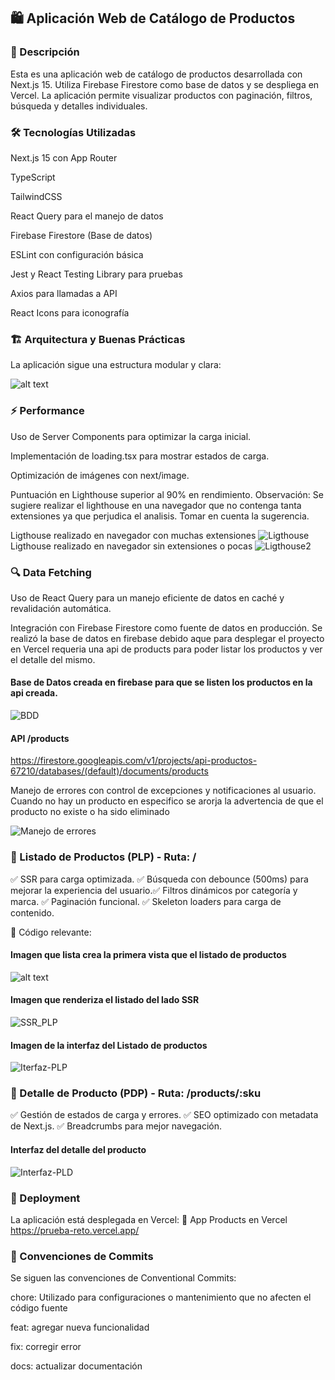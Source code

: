 ## 🛍️ Aplicación Web de Catálogo de Productos

### 📌 Descripción

Esta es una aplicación web de catálogo de productos desarrollada con Next.js 15. Utiliza Firebase Firestore como base de datos y se despliega en Vercel. La aplicación permite visualizar productos con paginación, filtros, búsqueda y detalles individuales.

### 🛠️ Tecnologías Utilizadas

Next.js 15 con App Router

TypeScript

TailwindCSS

React Query para el manejo de datos

Firebase Firestore (Base de datos)

ESLint con configuración básica

Jest y React Testing Library para pruebas

Axios para llamadas a API

React Icons para iconografía

### 🏗️ Arquitectura y Buenas Prácticas

La aplicación sigue una estructura modular y clara:

![alt text](image.png)

### ⚡ Performance

Uso de Server Components para optimizar la carga inicial.

Implementación de loading.tsx para mostrar estados de carga.

Optimización de imágenes con next/image.

Puntuación en Lighthouse superior al 90% en rendimiento.
Observación: Se sugiere realizar el lighthouse en una navegador que no contenga tanta extensiones ya que perjudica el analisis. Tomar en cuenta la sugerencia.

Ligthouse realizado en navegador con muchas extensiones
![Ligthouse](image-1.png)
Ligthouse realizado en navegador sin extensiones o pocas
![Ligthouse2](image-2.png)


### 🔍 Data Fetching

Uso de React Query para un manejo eficiente de datos en caché y revalidación automática.

Integración con Firebase Firestore como fuente de datos en producción. Se realizó la base de datos en firebase debido aque para desplegar el proyecto en Vercel requeria una api de products para poder listar los productos y ver el detalle del mismo.

#### Base de Datos creada en firebase para que se listen los productos en la api creada.

![BDD](image-3.png)

#### API /products
https://firestore.googleapis.com/v1/projects/api-productos-67210/databases/(default)/documents/products


Manejo de errores con control de excepciones y notificaciones al usuario. Cuando no hay un producto en especifico se arorja la advertencia de que el producto no existe o ha sido eliminado

![Manejo de errores](image-4.png)

### 📌 Listado de Productos (PLP) - Ruta: /

✅ SSR para carga optimizada.
✅ Búsqueda con debounce (500ms) para mejorar la experiencia del usuario.✅ Filtros dinámicos por categoría y marca.
✅ Paginación funcional.
✅ Skeleton loaders para carga de contenido.

🔎 Código relevante:

#### Imagen que lista crea la primera vista que el listado de productos

![alt text](image-5.png)

#### Imagen que renderiza el listado del lado SSR

![SSR_PLP](image-7.png)

#### Imagen de la interfaz del Listado de productos 

![Iterfaz-PLP](image-8.png)

### 📌 Detalle de Producto (PDP) - Ruta: /products/:sku

✅ Gestión de estados de carga y errores.
✅ SEO optimizado con metadata de Next.js.
✅ Breadcrumbs para mejor navegación.

#### Interfaz del detalle del producto

![Interfaz-PLD](image-9.png)


### 🚀 Deployment

La aplicación está desplegada en Vercel:
🔗 App Products en Vercel
https://prueba-reto.vercel.app/

### 📜 Convenciones de Commits

Se siguen las convenciones de Conventional Commits:

chore: Utilizado para configuraciones o mantenimiento que no afecten el código fuente

feat: agregar nueva funcionalidad

fix: corregir error

docs: actualizar documentación

